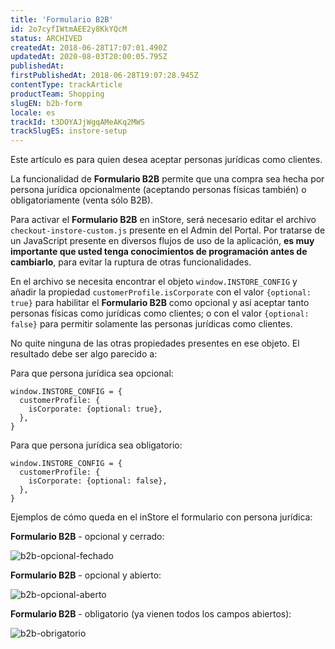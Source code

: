 ```yaml
---
title: 'Formulario B2B'
id: 2o7cyfIWtmAEE2y8KkYQcM
status: ARCHIVED
createdAt: 2018-06-28T17:07:01.490Z
updatedAt: 2020-08-03T20:00:05.795Z
publishedAt: 
firstPublishedAt: 2018-06-28T19:07:28.945Z
contentType: trackArticle
productTeam: Shopping
slugEN: b2b-form
locale: es
trackId: t3DOYAJjWgqAMeAKq2MWS
trackSlugES: instore-setup
---
```


Este artículo es para quien desea aceptar personas jurídicas como clientes.

La funcionalidad de __Formulario B2B__ permite que una compra sea hecha por persona jurídica opcionalmente (aceptando personas físicas también) o obligatoriamente (venta sólo B2B).

Para activar el __Formulario B2B__ en inStore, será necesario editar el archivo `checkout-instore-custom.js` presente en el Admin del Portal. Por tratarse de un JavaScript presente en diversos flujos de uso de la aplicación, __es muy importante que usted tenga conocimientos de programación antes de cambiarlo__, para evitar la ruptura de otras funcionalidades.

En el archivo se necesita encontrar el objeto `window.INSTORE_CONFIG` y añadir la propiedad `customerProfile.isCorporate` con el valor `{optional: true}` para habilitar el __Formulario B2B__ como opcional y así aceptar tanto personas físicas como jurídicas como clientes; o con el valor `{optional: false}` para permitir solamente las personas jurídicas como clientes.

No quite ninguna de las otras propiedades presentes en ese objeto. El resultado debe ser algo parecido a:

Para que persona jurídica sea opcional:
```
window.INSTORE_CONFIG = {
  customerProfile: {
    isCorporate: {optional: true},
  },
}
```

Para que persona jurídica sea obligatorio:
```
window.INSTORE_CONFIG = {
  customerProfile: {
    isCorporate: {optional: false},
  },
}
```

Ejemplos de cómo queda en el inStore el formulario con persona jurídica:

__Formulario B2B__ - opcional y cerrado:

![b2b-opcional-fechado](https://images.ctfassets.net/alneenqid6w5/5gFb3SBRocc6Gwcm4YusAA/86d15e9f80377edc8bda880c2fda829c/b2b-opcional-fechado.png)

__Formulario B2B__ - opcional y abierto:

![b2b-opcional-aberto](//images.ctfassets.net/alneenqid6w5/5KlFHUrxhmWmiK468eogck/f13e50591cb44afb21c804c6f3d7618b/b2b-opcional-aberto.png)

__Formulario B2B__ - obligatorio (ya vienen todos los campos abiertos):

![b2b-obrigatorio](//images.ctfassets.net/alneenqid6w5/1t7EvHWtg0AiSsUSkaAqUi/3f704862cc694d3feeaf540fabfba228/b2b-obrigatorio.png)
